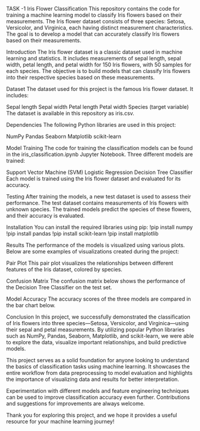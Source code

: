 TASK -1 Iris Flower Classification
This repository contains the code for training a machine learning model to classify Iris flowers based on their measurements. The Iris flower dataset consists of three species: Setosa, Versicolor, and Virginica, each having distinct measurement characteristics. The goal is to develop a model that can accurately classify Iris flowers based on their measurements.

Introduction
The Iris flower dataset is a classic dataset used in machine learning and statistics. It includes measurements of sepal length, sepal width, petal length, and petal width for 150 Iris flowers, with 50 samples for each species. The objective is to build models that can classify Iris flowers into their respective species based on these measurements.

Dataset
The dataset used for this project is the famous Iris flower dataset. It includes:

Sepal length
Sepal width
Petal length
Petal width
Species (target variable)
The dataset is available in this repository as iris.csv.

Dependencies
The following Python libraries are used in this project:

NumPy
Pandas
Seaborn
Matplotlib
scikit-learn

Model Training
The code for training the classification models can be found in the iris_classification.ipynb Jupyter Notebook. Three different models are trained:

Support Vector Machine (SVM)
Logistic Regression
Decision Tree Classifier
Each model is trained using the Iris flower dataset and evaluated for its accuracy.

Testing
After training the models, a new test dataset is used to assess their performance. The test dataset contains measurements of Iris flowers with unknown species. The trained models predict the species of these flowers, and their accuracy is evaluated.

Installation
You can install the required libraries using pip:
!pip install numpy
!pip install pandas
!pip install scikit-learn
!pip install matplotlib

Results
The performance of the models is visualized using various plots. Below are some examples of visualizations created during the project:

Pair Plot
This pair plot visualizes the relationships between different features of the Iris dataset, colored by species.


Confusion Matrix
The confusion matrix below shows the performance of the Decision Tree Classifier on the test set.


Model Accuracy
The accuracy scores of the three models are compared in the bar chart below.

Conclusion
In this project, we successfully demonstrated the classification of Iris flowers into three species—Setosa, Versicolor, and Virginica—using their sepal and petal measurements. By utilizing popular Python libraries such as NumPy, Pandas, Seaborn, Matplotlib, and scikit-learn, we were able to explore the data, visualize important relationships, and build predictive models.

This project serves as a solid foundation for anyone looking to understand the basics of classification tasks using machine learning. It showcases the entire workflow from data preprocessing to model evaluation and highlights the importance of visualizing data and results for better interpretation.

Experimentation with different models and feature engineering techniques can be used to improve classification accuracy even further. Contributions and suggestions for improvements are always welcome.

Thank you for exploring this project, and we hope it provides a useful resource for your machine learning journey!
